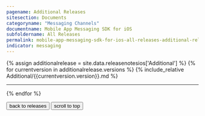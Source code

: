 ```yaml
---
pagename: Additional Releases
sitesection: Documents
categoryname: "Messaging Channels"
documentname: Mobile App Messaging SDK for iOS
subfoldername: All Releases
permalink: mobile-app-messaging-sdk-for-ios-all-releases-additional-releases.html
indicator: messaging
---
```


{% assign additionalrelease = site.data.releasenotesios['Additional'] %}
{% for currentversion in additionalrelease.versions %}
{% include_relative Additional/{{currentversion.version}}.md %}
<hr/>
{% endfor %}

<button onclick="location.href='mobile-app-messaging-sdk-for-ios-all-releases.html'" type="button">back to releases</button> <button onclick="window.scrollTo(0, 0);"> scroll to top </button>